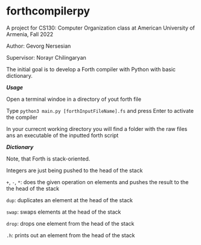# forthcompilerpy

A project for CS130: Computer Organization class at American University of Armenia, Fall 2022

Author: Gevorg Nersesian

Supervisor: Norayr Chilingaryan 

The initial goal is to develop a Forth compiler with Python with basic dictionary. 

***Usage***

Open a terminal windoe in a directory of yout forth file

Type ```python3 main.py [forthInputFileName].fs``` and press Enter to activate the compiler 

In your currecnt working directory you will find a folder with the raw files ans an executable of the inputted forth script


***Dictionary***

Note, that Forth is stack-oriented.

Integers are just being pushed to the head of the stack

```+```, ```-```, ```*```: does the given operation on elements and pushes the result to the the head of the stack

```dup```: duplicates an element at the head of the stack

```swap```: swaps elements at the head of the stack

```drop```: drops one element from the head of the stack

```.h```: prints out an element from the head of the stack
